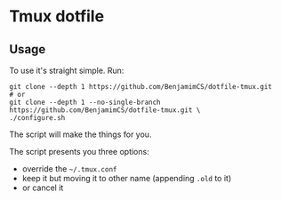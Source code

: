 # Tmux dotfile
## Usage
To use it's straight simple. Run:
```
git clone --depth 1 https://github.com/BenjamimCS/dotfile-tmux.git
# or
git clone --depth 1 --no-single-branch https://github.com/BenjamimCS/dotfile-tmux.git \
./configure.sh
```
The script will make the things for you.

The script presents you three options:
* override the `~/.tmux.conf`
* keep it but moving it to other name (appending `.old` to it)
* or cancel it
